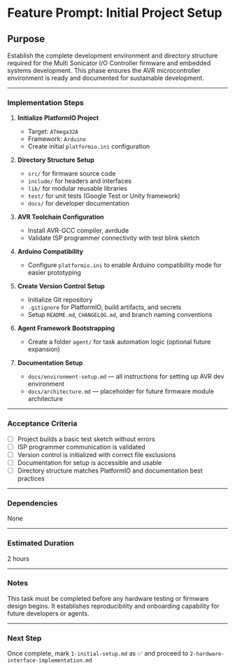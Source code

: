 # Feature Prompt: Initial Project Setup

## Purpose

Establish the complete development environment and directory structure required for the Multi Sonicator I/O Controller firmware and embedded systems development. This phase ensures the AVR microcontroller environment is ready and documented for sustainable development.

---

### Implementation Steps

1. **Initialize PlatformIO Project**
   - Target: `ATmega32A`
   - Framework: `Arduino`
   - Create initial `platformio.ini` configuration

2. **Directory Structure Setup**
   - `src/` for firmware source code
   - `include/` for headers and interfaces
   - `lib/` for modular reusable libraries
   - `test/` for unit tests (Google Test or Unity framework)
   - `docs/` for developer documentation

3. **AVR Toolchain Configuration**
   - Install AVR-GCC compiler, avrdude
   - Validate ISP programmer connectivity with test blink sketch

4. **Arduino Compatibility**
   - Configure `platformio.ini` to enable Arduino compatibility mode for easier prototyping

5. **Create Version Control Setup**
   - Initialize Git repository
   - `.gitignore` for PlatformIO, build artifacts, and secrets
   - Setup `README.md`, `CHANGELOG.md`, and branch naming conventions

6. **Agent Framework Bootstrapping**
   - Create a folder `agent/` for task automation logic (optional future expansion)

7. **Documentation Setup**
   - `docs/environment-setup.md` — all instructions for setting up AVR dev environment
   - `docs/architecture.md` — placeholder for future firmware module architecture

---

### Acceptance Criteria

- [ ] Project builds a basic test sketch without errors
- [ ] ISP programmer communication is validated
- [ ] Version control is initialized with correct file exclusions
- [ ] Documentation for setup is accessible and usable
- [ ] Directory structure matches PlatformIO and documentation best practices

---

### Dependencies

None

---

### Estimated Duration

2 hours

---

### Notes

This task must be completed before any hardware testing or firmware design begins. It establishes reproducibility and onboarding capability for future developers or agents.

---

### Next Step

Once complete, mark `1-initial-setup.md` as ✅ and proceed to `2-hardware-interface-implementation.md`
